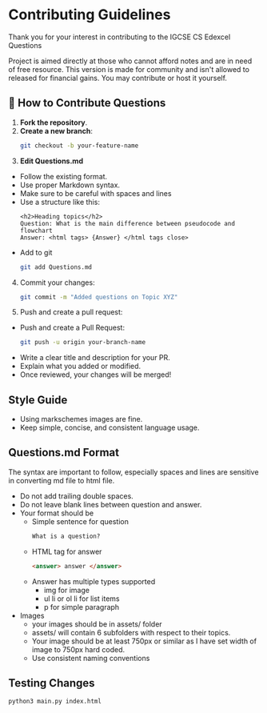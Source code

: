 # Contributing Guidelines

Thank you for your interest in contributing to the IGCSE CS Edexcel Questions

Project is aimed directly at those who cannot afford notes and are in need of free resource. This version is made for community and isn't allowed to released for financial gains. You may contribute or host it yourself.

## 📘 How to Contribute Questions

1. **Fork the repository**.
2. **Create a new branch**:  
    ```bash
    git checkout -b your-feature-name
    ```
3. **Edit Questions.md**
* Follow the existing format.
* Use proper Markdown syntax.
* Make sure to be careful with spaces and lines
* Use a structure like this:
    ```
    <h2>Heading topics</h2>
    Question: What is the main difference between pseudocode and flowchart
    Answer: <html tags> {Answer} </html tags close>

    ```
* Add to git
    ```bash
    git add Questions.md
    ```

4. Commit your changes:
    ```bash
    git commit -m "Added questions on Topic XYZ"
    ```
5. Push and create a pull request:
* Push and create a Pull Request:
    ```bash
    git push -u origin your-branch-name
    ```
* Write a clear title and description for your PR.
* Explain what you added or modified.
* Once reviewed, your changes will be merged!

## Style Guide
* Using markschemes images are fine.
* Keep simple, concise, and consistent language usage.

## Questions.md Format
The syntax are important to follow, especially spaces and lines are sensitive in converting md file to html file.
* Do not add trailing double spaces.
* Do not leave blank lines between question and answer.
* Your format should be
    * Simple sentence for question
        ```md
        What is a question?
        ```
    * HTML tag for answer
        ```html
        <answer> answer </answer>
        ```
    * Answer has multiple types supported
        * img for image
        * ul li or ol li for list items
        * p for simple paragraph
* Images
    * your images should be in assets/ folder
    * assets/ will contain 6 subfolders with respect to their topics.
    * Your image should be at least 750px or similar as I have set width of image to 750px hard coded.
    * Use consistent naming conventions

## Testing Changes
```bash
python3 main.py index.html
```